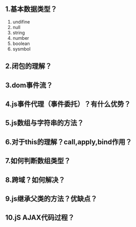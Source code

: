 ## 1.基本数据类型？
1. undifine
2. null
3. string
4. number
5. boolean
6. sysmbol

## 2.闭包的理解？


## 3.dom事件流？
## 4.js事件代理（事件委托）？有什么优势？
## 5.js数组与字符串的方法？
## 6.对于this的理解？call,apply,bind作用？
## 7.如何判断数组类型？
## 8.跨域？如何解决？
## 9.js继承父类的方法？优缺点？
## 10.jS AJAX代码过程？